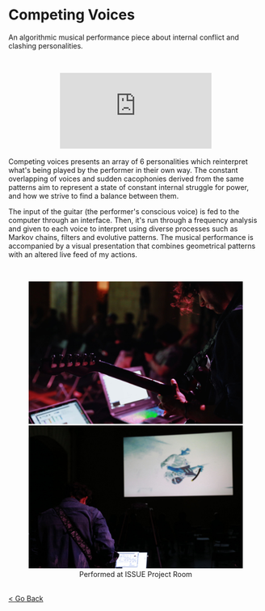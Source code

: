 <!--
title: "Competing Voices"
date: "2018-05-13"
display: true
image: "img/portfolio/competing_voices.jpg"
weight: 1
-->

# Competing Voices

An algorithmic musical performance piece about internal conflict and clashing personalities.
<!--more-->

<br>
<figure class="vid_container vid_16x9 vid_ext" style="text-align: center">
  <iframe src="https://player.vimeo.com/video/288023728"  frameborder="0" webkitallowfullscreen mozallowfullscreen allowfullscreen></iframe>
</figure>

Competing voices presents an array of 6 personalities which reinterpret what's being played by the performer in their own way. The constant overlapping of voices and sudden cacophonies derived from the same patterns aim to represent a state of constant internal struggle for power, and how we strive to find a balance between them.

The input of the guitar (the performer's conscious voice) is fed to the computer through an interface. Then, it's run through a frequency analysis and given to each voice to interpret using diverse processes such as Markov chains, filters and evolutive patterns. The musical performance is accompanied by a visual presentation that combines geometrical patterns with an altered live feed of my actions.

<br> <figure class="proj_img proj_img_full" style="text-align: center">
	<img class="p_capture" src="./compvoices_perform1.jpg" alt="Performance at ISSUE Project Room">
  <br/>
  <img class="p_capture" src="./compvoices_perform2.jpg" alt="Performance and visual element">
	<figcaption>Performed at ISSUE Project Room</figcaption>
</figure>

<br><a href="#" onClick="history.go(-1);return true;">\< Go Back</a>
